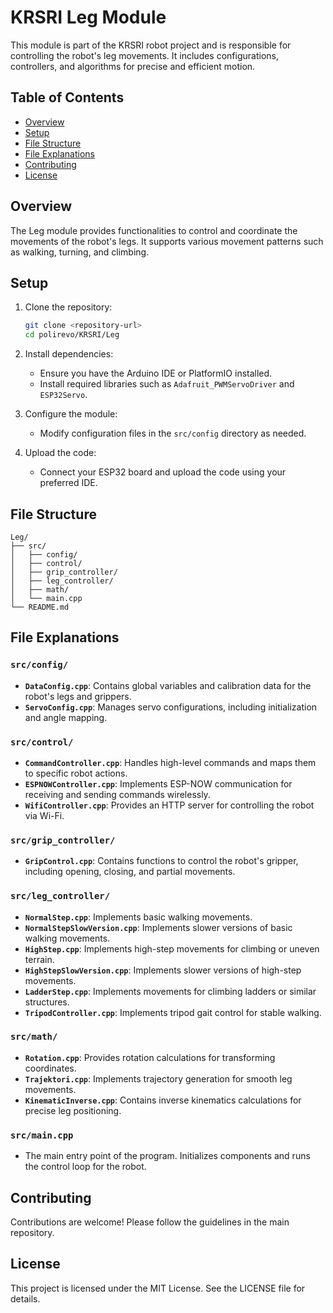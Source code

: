 # KRSRI Leg Module

This module is part of the KRSRI robot project and is responsible for controlling the robot's leg movements. It includes configurations, controllers, and algorithms for precise and efficient motion.

## Table of Contents

-   [Overview](#overview)
-   [Setup](#setup)
-   [File Structure](#file-structure)
-   [File Explanations](#file-explanations)
-   [Contributing](#contributing)
-   [License](#license)

## Overview

The Leg module provides functionalities to control and coordinate the movements of the robot's legs. It supports various movement patterns such as walking, turning, and climbing.

## Setup

1. Clone the repository:

    ```bash
    git clone <repository-url>
    cd polirevo/KRSRI/Leg
    ```

2. Install dependencies:

    - Ensure you have the Arduino IDE or PlatformIO installed.
    - Install required libraries such as `Adafruit_PWMServoDriver` and `ESP32Servo`.

3. Configure the module:

    - Modify configuration files in the `src/config` directory as needed.

4. Upload the code:
    - Connect your ESP32 board and upload the code using your preferred IDE.

## File Structure

```
Leg/
├── src/
│   ├── config/
│   ├── control/
│   ├── grip_controller/
│   ├── leg_controller/
│   ├── math/
│   └── main.cpp
└── README.md
```

## File Explanations

### `src/config/`

-   **`DataConfig.cpp`**: Contains global variables and calibration data for the robot's legs and grippers.
-   **`ServoConfig.cpp`**: Manages servo configurations, including initialization and angle mapping.

### `src/control/`

-   **`CommandController.cpp`**: Handles high-level commands and maps them to specific robot actions.
-   **`ESPNOWController.cpp`**: Implements ESP-NOW communication for receiving and sending commands wirelessly.
-   **`WifiController.cpp`**: Provides an HTTP server for controlling the robot via Wi-Fi.

### `src/grip_controller/`

-   **`GripControl.cpp`**: Contains functions to control the robot's gripper, including opening, closing, and partial movements.

### `src/leg_controller/`

-   **`NormalStep.cpp`**: Implements basic walking movements.
-   **`NormalStepSlowVersion.cpp`**: Implements slower versions of basic walking movements.
-   **`HighStep.cpp`**: Implements high-step movements for climbing or uneven terrain.
-   **`HighStepSlowVersion.cpp`**: Implements slower versions of high-step movements.
-   **`LadderStep.cpp`**: Implements movements for climbing ladders or similar structures.
-   **`TripodController.cpp`**: Implements tripod gait control for stable walking.

### `src/math/`

-   **`Rotation.cpp`**: Provides rotation calculations for transforming coordinates.
-   **`Trajektori.cpp`**: Implements trajectory generation for smooth leg movements.
-   **`KinematicInverse.cpp`**: Contains inverse kinematics calculations for precise leg positioning.

### `src/main.cpp`

-   The main entry point of the program. Initializes components and runs the control loop for the robot.

## Contributing

Contributions are welcome! Please follow the guidelines in the main repository.

## License

This project is licensed under the MIT License. See the LICENSE file for details.
